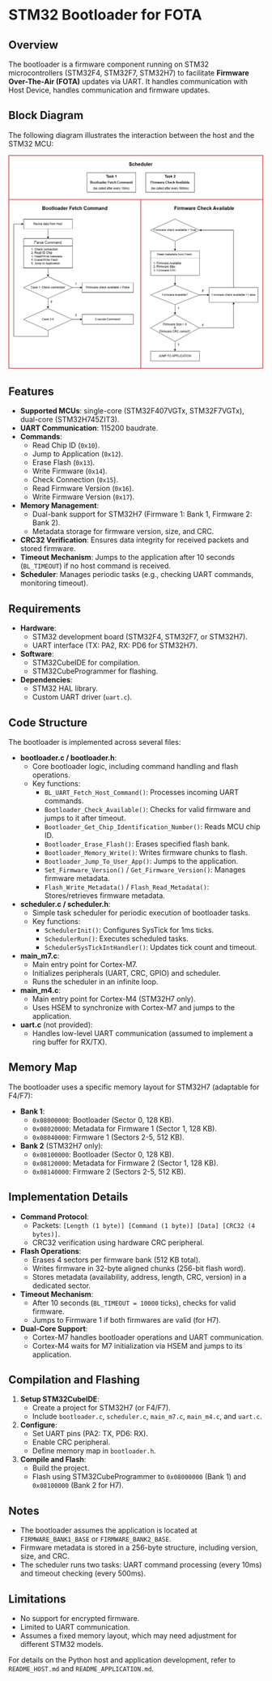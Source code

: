 # STM32 Bootloader for FOTA

## Overview
The bootloader is a firmware component running on STM32 microcontrollers (STM32F4, STM32F7, STM32H7) to facilitate **Firmware Over-The-Air (FOTA)** updates via UART. It handles communication with Host Device, handles communication and firmware updates.

## Block Diagram
The following diagram illustrates the interaction between the host and the STM32 MCU:

<div align="center">
  <img src="assets/bootloader_block.png" alt="Block Diagram for STM32 Bootloader"/>
</div>

## Features
- **Supported MCUs**: single-core (STM32F407VGTx, STM32F7VGTx), dual-core (STM32H745ZIT3).
- **UART Communication**: 115200 baudrate.
- **Commands**:
  - Read Chip ID (`0x10`).
  - Jump to Application (`0x12`).
  - Erase Flash (`0x13`).
  - Write Firmware (`0x14`).
  - Check Connection (`0x15`).
  - Read Firmware Version (`0x16`).
  - Write Firmware Version (`0x17`).
- **Memory Management**:
  - Dual-bank support for STM32H7 (Firmware 1: Bank 1, Firmware 2: Bank 2).
  - Metadata storage for firmware version, size, and CRC.
- **CRC32 Verification**: Ensures data integrity for received packets and stored firmware.
- **Timeout Mechanism**: Jumps to the application after 10 seconds (`BL_TIMEOUT`) if no host command is received.
- **Scheduler**: Manages periodic tasks (e.g., checking UART commands, monitoring timeout).

## Requirements
- **Hardware**:
  - STM32 development board (STM32F4, STM32F7, or STM32H7).
  - UART interface (TX: PA2, RX: PD6 for STM32H7).
- **Software**:
  - STM32CubeIDE for compilation.
  - STM32CubeProgrammer for flashing.
- **Dependencies**:
  - STM32 HAL library.
  - Custom UART driver (`uart.c`).

## Code Structure
The bootloader is implemented across several files:

- **bootloader.c / bootloader.h**:
  - Core bootloader logic, including command handling and flash operations.
  - Key functions:
    - `BL_UART_Fetch_Host_Command()`: Processes incoming UART commands.
    - `Bootloader_Check_Available()`: Checks for valid firmware and jumps to it after timeout.
    - `Bootloader_Get_Chip_Identification_Number()`: Reads MCU chip ID.
    - `Bootloader_Erase_Flash()`: Erases specified flash bank.
    - `Bootloader_Memory_Write()`: Writes firmware chunks to flash.
    - `Bootloader_Jump_To_User_App()`: Jumps to the application.
    - `Set_Firmware_Version()` / `Get_Firmware_Version()`: Manages firmware metadata.
    - `Flash_Write_Metadata()` / `Flash_Read_Metadata()`: Stores/retrieves firmware metadata.
- **scheduler.c / scheduler.h**:
  - Simple task scheduler for periodic execution of bootloader tasks.
  - Key functions:
    - `SchedulerInit()`: Configures SysTick for 1ms ticks.
    - `SchedulerRun()`: Executes scheduled tasks.
    - `SchedulerSysTickIntHandler()`: Updates tick count and timeout.
- **main_m7.c**:
  - Main entry point for Cortex-M7.
  - Initializes peripherals (UART, CRC, GPIO) and scheduler.
  - Runs the scheduler in an infinite loop.
- **main_m4.c**:
  - Main entry point for Cortex-M4 (STM32H7 only).
  - Uses HSEM to synchronize with Cortex-M7 and jumps to the application.
- **uart.c** (not provided):
  - Handles low-level UART communication (assumed to implement a ring buffer for RX/TX).

## Memory Map
The bootloader uses a specific memory layout for STM32H7 (adaptable for F4/F7):

- **Bank 1**:
  - `0x08000000`: Bootloader (Sector 0, 128 KB).
  - `0x08020000`: Metadata for Firmware 1 (Sector 1, 128 KB).
  - `0x08040000`: Firmware 1 (Sectors 2-5, 512 KB).
- **Bank 2** (STM32H7 only):
  - `0x08100000`: Bootloader (Sector 0, 128 KB).
  - `0x08120000`: Metadata for Firmware 2 (Sector 1, 128 KB).
  - `0x08140000`: Firmware 2 (Sectors 2-5, 512 KB).

## Implementation Details
- **Command Protocol**:
  - Packets: `[Length (1 byte)] [Command (1 byte)] [Data] [CRC32 (4 bytes)]`.
  - CRC32 verification using hardware CRC peripheral.
- **Flash Operations**:
  - Erases 4 sectors per firmware bank (512 KB total).
  - Writes firmware in 32-byte aligned chunks (256-bit flash word).
  - Stores metadata (availability, address, length, CRC, version) in a dedicated sector.
- **Timeout Mechanism**:
  - After 10 seconds (`BL_TIMEOUT = 10000` ticks), checks for valid firmware.
  - Jumps to Firmware 1 if both firmwares are valid (for H7).
- **Dual-Core Support**:
  - Cortex-M7 handles bootloader operations and UART communication.
  - Cortex-M4 waits for M7 initialization via HSEM and jumps to its application.

## Compilation and Flashing
1. **Setup STM32CubeIDE**:
   - Create a project for STM32H7 (or F4/F7).
   - Include `bootloader.c`, `scheduler.c`, `main_m7.c`, `main_m4.c`, and `uart.c`.
2. **Configure**:
   - Set UART pins (PA2: TX, PD6: RX).
   - Enable CRC peripheral.
   - Define memory map in `bootloader.h`.
3. **Compile and Flash**:
   - Build the project.
   - Flash using STM32CubeProgrammer to `0x08000000` (Bank 1) and `0x08100000` (Bank 2 for H7).

## Notes
- The bootloader assumes the application is located at `FIRMWARE_BANK1_BASE` or `FIRMWARE_BANK2_BASE`.
- Firmware metadata is stored in a 256-byte structure, including version, size, and CRC.
- The scheduler runs two tasks: UART command processing (every 10ms) and timeout checking (every 500ms).

## Limitations
- No support for encrypted firmware.
- Limited to UART communication.
- Assumes a fixed memory layout, which may need adjustment for different STM32 models.

For details on the Python host and application development, refer to `README_HOST.md` and `README_APPLICATION.md`.